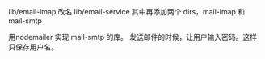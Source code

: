lib/email-imap 改名 lib/email-service
其中再添加两个 dirs，mail-imap 和 mail-smtp

用nodemailer 实现 mail-smtp 的库。
发送邮件的时候，让用户输入密码。这样只保存用户名。

